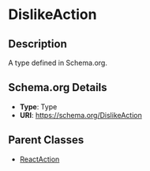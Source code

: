 # DislikeAction

## Description
A type defined in Schema.org.

## Schema.org Details
- **Type**: Type
- **URI**: https://schema.org/DislikeAction

## Parent Classes
- [ReactAction](../ReactAction.md)

